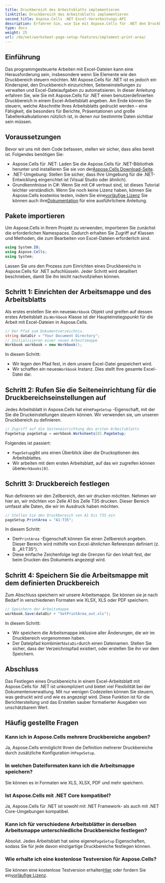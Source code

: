 ```yaml
---
title: Druckbereich des Arbeitsblatts implementieren
linktitle: Druckbereich des Arbeitsblatts implementieren
second_title: Aspose.Cells .NET Excel-Verarbeitungs-API
description: Erfahren Sie, wie Sie mit Aspose.Cells für .NET den Druckbereich in einem Excel-Arbeitsblatt festlegen. Schritt-für-Schritt-Anleitung zum Steuern gedruckter Abschnitte in Ihrer Arbeitsmappe.
type: docs
weight: 25
url: /de/net/worksheet-page-setup-features/implement-print-area/
---
```

## Einführung
Das programmgesteuerte Arbeiten mit Excel-Dateien kann eine Herausforderung sein, insbesondere wenn Sie Elemente wie den Druckbereich steuern möchten. Mit Aspose.Cells für .NET ist es jedoch ein Kinderspiel, den Druckbereich einzurichten, Seiteneinstellungen zu verwalten und Excel-Dateiaufgaben zu automatisieren. In dieser Anleitung erfahren Sie, wie Sie mit Aspose.Cells für .NET einen benutzerdefinierten Druckbereich in einem Excel-Arbeitsblatt angeben. Am Ende können Sie steuern, welche Abschnitte Ihres Arbeitsblatts gedruckt werden – eine Fähigkeit, die besonders für Berichte, Präsentationen und große Tabellenkalkulationen nützlich ist, in denen nur bestimmte Daten sichtbar sein müssen.
## Voraussetzungen
Bevor wir uns mit dem Code befassen, stellen wir sicher, dass alles bereit ist. Folgendes benötigen Sie:
- Aspose.Cells für .NET: Laden Sie die Aspose.Cells für .NET-Bibliothek herunter und installieren Sie sie von der[Aspose.Cells Download-Seite](https://releases.aspose.com/cells/net/).
- .NET-Umgebung: Stellen Sie sicher, dass Ihre Umgebung für die .NET-Entwicklung eingerichtet ist (Visual Studio oder ähnlich).
- Grundkenntnisse in C#: Wenn Sie mit C# vertraut sind, ist dieses Tutorial leichter verständlich.
 Wenn Sie noch keine Lizenz haben, können Sie Aspose.Cells kostenlos testen, indem Sie eine[vorläufige Lizenz](https://purchase.aspose.com/temporary-license/) Sie können auch ihre[Dokumentation](https://reference.aspose.com/cells/net/) für eine ausführlichere Anleitung.
## Pakete importieren
Um Aspose.Cells in Ihrem Projekt zu verwenden, importieren Sie zunächst die erforderlichen Namespaces. Dadurch erhalten Sie Zugriff auf Klassen und Methoden, die zum Bearbeiten von Excel-Dateien erforderlich sind.
```csharp
using System.IO;
using Aspose.Cells;
using System;
```
Lassen Sie uns den Prozess zum Einrichten eines Druckbereichs in Aspose.Cells für .NET aufschlüsseln. Jeder Schritt wird detailliert beschrieben, damit Sie ihn leicht nachvollziehen können.
## Schritt 1: Einrichten der Arbeitsmappe und des Arbeitsblatts
 Als erstes erstellen Sie ein neues`Workbook` Objekt und greifen auf dessen erstes Arbeitsblatt zu.`Workbook` Klasse ist der Haupteinstiegspunkt für die Arbeit mit Excel-Dateien in Aspose.Cells.
```csharp
// Der Pfad zum Dokumentverzeichnis.
string dataDir = "Your Document Directory";
// Initialisieren einer neuen Arbeitsmappe
Workbook workbook = new Workbook();
```
In diesem Schritt:
- Wir legen den Pfad fest, in dem unsere Excel-Datei gespeichert wird.
-  Wir schaffen ein neues`Workbook` Instanz. Dies stellt Ihre gesamte Excel-Datei dar.
## Schritt 2: Rufen Sie die Seiteneinrichtung für die Druckbereichseinstellungen auf
 Jedes Arbeitsblatt in Aspose.Cells hat eine`PageSetup` -Eigenschaft, mit der Sie die Druckeinstellungen steuern können. Wir verwenden sie, um unseren Druckbereich zu definieren.
```csharp
// Zugriff auf die Seiteneinrichtung des ersten Arbeitsblatts
PageSetup pageSetup = workbook.Worksheets[0].PageSetup;
```
Folgendes ist passiert:
- `PageSetup`gibt uns einen Überblick über die Druckoptionen des Arbeitsblattes.
-  Wir arbeiten mit dem ersten Arbeitsblatt, auf das wir zugreifen können über`Workbooks[0]`.
## Schritt 3: Druckbereich festlegen
Nun definieren wir den Zellbereich, den wir drucken möchten. Nehmen wir hier an, wir möchten von Zelle A1 bis Zelle T35 drucken. Dieser Bereich umfasst alle Daten, die wir im Ausdruck haben möchten.
```csharp
// Stellen Sie den Druckbereich von A1 bis T35 ein
pageSetup.PrintArea = "A1:T35";
```
In diesem Schritt:
-  Der`PrintArea` -Eigenschaft können Sie einen Zellbereich angeben. Dieser Bereich wird mithilfe von Excel-ähnlichen Referenzen definiert (z. B. „A1:T35“).
- Diese einfache Zeichenfolge legt die Grenzen für den Inhalt fest, der beim Drucken des Dokuments angezeigt wird.
## Schritt 4: Speichern Sie die Arbeitsmappe mit dem definierten Druckbereich
Zum Abschluss speichern wir unsere Arbeitsmappe. Sie können sie je nach Bedarf in verschiedenen Formaten wie XLSX, XLS oder PDF speichern.
```csharp
// Speichern der Arbeitsmappe
workbook.Save(dataDir + "SetPrintArea_out.xls");
```
In diesem Schritt:
- Wir speichern die Arbeitsmappe inklusive aller Änderungen, die wir im Druckbereich vorgenommen haben.
-  Der Dateipfad kombiniert`dataDir`durch einen Dateinamen. Stellen Sie sicher, dass der Verzeichnispfad existiert, oder erstellen Sie ihn vor dem Speichern.
## Abschluss
Das Festlegen eines Druckbereichs in einem Excel-Arbeitsblatt mit Aspose.Cells für .NET ist unkompliziert und bietet viel Flexibilität bei der Dokumentenverwaltung. Mit nur wenigen Codezeilen können Sie steuern, was gedruckt wird und wie es angezeigt wird. Diese Funktion ist für die Berichterstellung und das Erstellen sauber formatierter Ausgaben von unschätzbarem Wert.
## Häufig gestellte Fragen
### Kann ich in Aspose.Cells mehrere Druckbereiche angeben?  
 Ja, Aspose.Cells ermöglicht Ihnen die Definition mehrerer Druckbereiche durch zusätzliche Konfiguration in`PageSetup`.
### In welchen Dateiformaten kann ich die Arbeitsmappe speichern?  
Sie können es in Formaten wie XLS, XLSX, PDF und mehr speichern.
### Ist Aspose.Cells mit .NET Core kompatibel?  
Ja, Aspose.Cells für .NET ist sowohl mit .NET Framework- als auch mit .NET Core-Umgebungen kompatibel.
### Kann ich für verschiedene Arbeitsblätter in derselben Arbeitsmappe unterschiedliche Druckbereiche festlegen?  
 Absolut. Jedes Arbeitsblatt hat seine eigene`PageSetup` Eigenschaften, sodass Sie für jede davon einzigartige Druckbereiche festlegen können.
### Wie erhalte ich eine kostenlose Testversion für Aspose.Cells?  
Sie können eine kostenlose Testversion erhalten[Hier](https://releases.aspose.com/) oder fordern Sie ein[vorläufige Lizenz](https://purchase.aspose.com/temporary-license/).